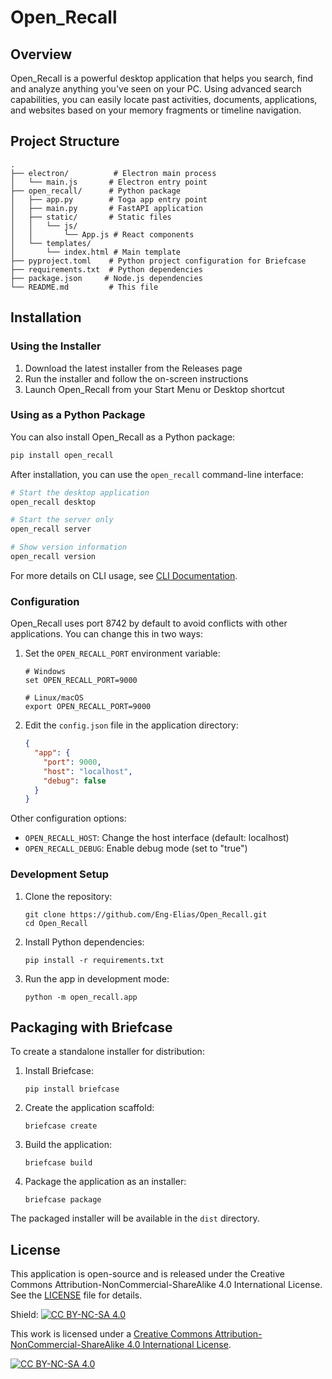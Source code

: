# Open_Recall

## Overview

Open_Recall is a powerful desktop application that helps you search, find and analyze anything you've seen on your PC. Using advanced search capabilities, you can easily locate past activities, documents, applications, and websites based on your memory fragments or timeline navigation.

## Project Structure

```
.
├── electron/          # Electron main process
│   └── main.js       # Electron entry point
├── open_recall/      # Python package
│   ├── app.py        # Toga app entry point
│   ├── main.py       # FastAPI application
│   ├── static/       # Static files
│   │   └── js/
│   │       └── App.js # React components
│   └── templates/
│       └── index.html # Main template
├── pyproject.toml    # Python project configuration for Briefcase
├── requirements.txt  # Python dependencies
├── package.json     # Node.js dependencies
└── README.md         # This file
```

## Installation

### Using the Installer

1. Download the latest installer from the Releases page
2. Run the installer and follow the on-screen instructions
3. Launch Open_Recall from your Start Menu or Desktop shortcut

### Using as a Python Package

You can also install Open_Recall as a Python package:

```bash
pip install open_recall
```

After installation, you can use the `open_recall` command-line interface:

```bash
# Start the desktop application
open_recall desktop

# Start the server only
open_recall server

# Show version information
open_recall version
```

For more details on CLI usage, see [CLI Documentation](open_recall/CLI.md).

### Configuration

Open_Recall uses port 8742 by default to avoid conflicts with other applications. You can change this in two ways:

1. Set the `OPEN_RECALL_PORT` environment variable:

   ```
   # Windows
   set OPEN_RECALL_PORT=9000

   # Linux/macOS
   export OPEN_RECALL_PORT=9000
   ```

2. Edit the `config.json` file in the application directory:
   ```json
   {
     "app": {
       "port": 9000,
       "host": "localhost",
       "debug": false
     }
   }
   ```

Other configuration options:

- `OPEN_RECALL_HOST`: Change the host interface (default: localhost)
- `OPEN_RECALL_DEBUG`: Enable debug mode (set to "true")

### Development Setup

1. Clone the repository:

   ```
   git clone https://github.com/Eng-Elias/Open_Recall.git
   cd Open_Recall
   ```

2. Install Python dependencies:

   ```
   pip install -r requirements.txt
   ```

3. Run the app in development mode:
   ```
   python -m open_recall.app
   ```

## Packaging with Briefcase

To create a standalone installer for distribution:

1. Install Briefcase:

   ```
   pip install briefcase
   ```

2. Create the application scaffold:

   ```
   briefcase create
   ```

3. Build the application:

   ```
   briefcase build
   ```

4. Package the application as an installer:
   ```
   briefcase package
   ```

The packaged installer will be available in the `dist` directory.

## License

This application is open-source and is released under the Creative Commons Attribution-NonCommercial-ShareAlike 4.0 International License. See the [LICENSE](LICENSE) file for details.

Shield: [![CC BY-NC-SA 4.0][cc-by-nc-sa-shield]][cc-by-nc-sa]

This work is licensed under a
[Creative Commons Attribution-NonCommercial-ShareAlike 4.0 International License][cc-by-nc-sa].

[![CC BY-NC-SA 4.0][cc-by-nc-sa-image]][cc-by-nc-sa]

[cc-by-nc-sa]: http://creativecommons.org/licenses/by-nc-sa/4.0/
[cc-by-nc-sa-image]: https://licensebuttons.net/l/by-nc-sa/4.0/88x31.png
[cc-by-nc-sa-shield]: https://img.shields.io/badge/License-CC%20BY--NC--SA%204.0-lightgrey.svg
